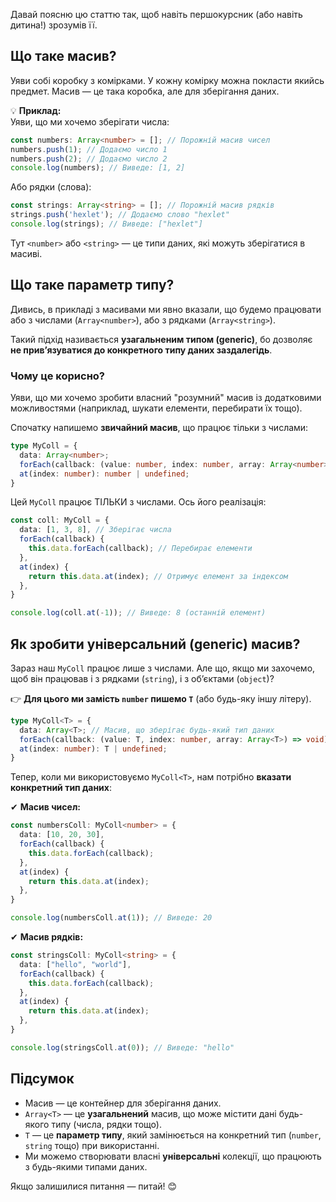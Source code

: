 Давай поясню цю статтю так, щоб навіть першокурсник (або навіть дитина!) зрозумів її.

## Що таке масив?

Уяви собі коробку з комірками. У кожну комірку можна покласти якийсь предмет. Масив — це така коробка, але для зберігання даних.

💡 **Приклад:**  
Уяви, що ми хочемо зберігати числа:

```ts
const numbers: Array<number> = []; // Порожній масив чисел
numbers.push(1); // Додаємо число 1
numbers.push(2); // Додаємо число 2
console.log(numbers); // Виведе: [1, 2]
```

Або рядки (слова):

```ts
const strings: Array<string> = []; // Порожній масив рядків
strings.push('hexlet'); // Додаємо слово "hexlet"
console.log(strings); // Виведе: ["hexlet"]
```

Тут `<number>` або `<string>` — це типи даних, які можуть зберігатися в масиві.

## Що таке **параметр типу**?

Дивись, в прикладі з масивами ми явно вказали, що будемо працювати або з числами (`Array<number>`), або з рядками (`Array<string>`).

Такий підхід називається **узагальненим типом (generic)**, бо дозволяє **не прив’язуватися до конкретного типу даних заздалегідь**.

### Чому це корисно?

Уяви, що ми хочемо зробити власний "розумний" масив із додатковими можливостями (наприклад, шукати елементи, перебирати їх тощо).

Спочатку напишемо **звичайний масив**, що працює тільки з числами:

```ts
type MyColl = {
  data: Array<number>;
  forEach(callback: (value: number, index: number, array: Array<number>) => void): void;
  at(index: number): number | undefined;
}
```

Цей `MyColl` працює ТІЛЬКИ з числами. Ось його реалізація:

```ts
const coll: MyColl = {
  data: [1, 3, 8], // Зберігає числа
  forEach(callback) {
    this.data.forEach(callback); // Перебирає елементи
  },
  at(index) {
    return this.data.at(index); // Отримує елемент за індексом
  },
}

console.log(coll.at(-1)); // Виведе: 8 (останній елемент)
```

## Як зробити **універсальний** (generic) масив?

Зараз наш `MyColl` працює лише з числами. Але що, якщо ми захочемо, щоб він працював і з рядками (`string`), і з об’єктами (`object`)?

👉 **Для цього ми замість `number` пишемо `T`** (або будь-яку іншу літеру).

```ts
type MyColl<T> = {
  data: Array<T>; // Масив, що зберігає будь-який тип даних
  forEach(callback: (value: T, index: number, array: Array<T>) => void): void;
  at(index: number): T | undefined;
}
```

Тепер, коли ми використовуємо `MyColl<T>`, нам потрібно **вказати конкретний тип даних**:

✔ **Масив чисел:**

```ts
const numbersColl: MyColl<number> = {
  data: [10, 20, 30],
  forEach(callback) {
    this.data.forEach(callback);
  },
  at(index) {
    return this.data.at(index);
  },
}

console.log(numbersColl.at(1)); // Виведе: 20
```

✔ **Масив рядків:**

```ts
const stringsColl: MyColl<string> = {
  data: ["hello", "world"],
  forEach(callback) {
    this.data.forEach(callback);
  },
  at(index) {
    return this.data.at(index);
  },
}

console.log(stringsColl.at(0)); // Виведе: "hello"
```

## Підсумок

- Масив — це контейнер для зберігання даних.
- `Array<T>` — це **узагальнений** масив, що може містити дані будь-якого типу (числа, рядки тощо).
- `T` — це **параметр типу**, який замінюється на конкретний тип (`number`, `string` тощо) при використанні.
- Ми можемо створювати власні **універсальні** колекції, що працюють з будь-якими типами даних.

Якщо залишилися питання — питай! 😊